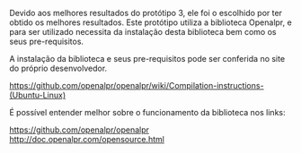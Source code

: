 Devido aos melhores resultados do protótipo 3, ele foi o escolhido por ter obtido os melhores resultados. Este protótipo utiliza a biblioteca Openalpr, e para ser utilizado necessita da instalação desta biblioteca bem como os seus pre-requisitos.

A instalação da biblioteca e seus pre-requisitos pode ser conferida no site do próprio desenvolvedor.

https://github.com/openalpr/openalpr/wiki/Compilation-instructions-(Ubuntu-Linux)

É possível entender melhor sobre o funcionamento da biblioteca nos links:

https://github.com/openalpr/openalpr
http://doc.openalpr.com/opensource.html
